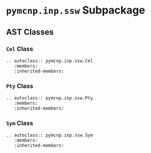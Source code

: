 # `pymcnp.inp.ssw` Subpackage

## AST Classes

### `Cel` Class

```{eval-rst}
.. autoclass:: pymcnp.inp.ssw.Cel
   :members:
   :inherited-members:
```

### `Pty` Class

```{eval-rst}
.. autoclass:: pymcnp.inp.ssw.Pty
   :members:
   :inherited-members:
```

### `Sym` Class

```{eval-rst}
.. autoclass:: pymcnp.inp.ssw.Sym
   :members:
   :inherited-members:
```
